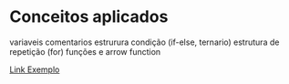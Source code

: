 # Conceitos aplicados

variaveis
comentarios
estrurura condição (if-else, ternario)
estrutura de repetição (for)
funções e arrow function

<a href="https://github.com/edurojas-dev/estudos_js/tree/master/exemplos-praticos/05-galeria">Link Exemplo</a>


